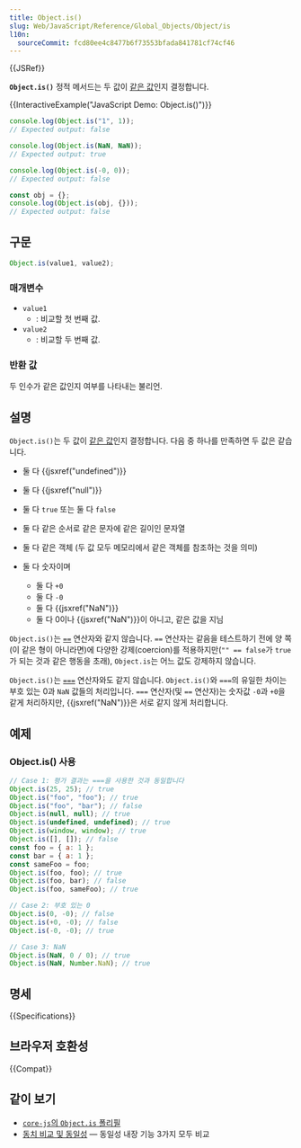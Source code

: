 ```yaml
---
title: Object.is()
slug: Web/JavaScript/Reference/Global_Objects/Object/is
l10n:
  sourceCommit: fcd80ee4c8477b6f73553bfada841781cf74cf46
---
```


{{JSRef}}

**`Object.is()`** 정적 메서드는 두 값이 [같은 값](/ko/docs/Web/JavaScript/Guide/Equality_comparisons_and_sameness)인지 결정합니다.

{{InteractiveExample("JavaScript Demo: Object.is()")}}

```js interactive-example
console.log(Object.is("1", 1));
// Expected output: false

console.log(Object.is(NaN, NaN));
// Expected output: true

console.log(Object.is(-0, 0));
// Expected output: false

const obj = {};
console.log(Object.is(obj, {}));
// Expected output: false
```

## 구문

```js
Object.is(value1, value2);
```

### 매개변수

- `value1`
  - : 비교할 첫 번째 값.
- `value2`
  - : 비교할 두 번째 값.

### 반환 값

두 인수가 같은 값인지 여부를 나타내는 불리언.

## 설명

`Object.is()`는 두 값이 [같은 값](/ko/docs/Web/JavaScript/Guide/Equality_comparisons_and_sameness)인지 결정합니다. 다음 중 하나를 만족하면 두 값은 같습니다.

- 둘 다 {{jsxref("undefined")}}
- 둘 다 {{jsxref("null")}}
- 둘 다 `true` 또는 둘 다 `false`
- 둘 다 같은 순서로 같은 문자에 같은 길이인 문자열
- 둘 다 같은 객체 (두 값 모두 메모리에서 같은 객체를 참조하는 것을 의미)
- 둘 다 숫자이며

  - 둘 다 `+0`
  - 둘 다 `-0`
  - 둘 다 {{jsxref("NaN")}}
  - 둘 다 0이나 {{jsxref("NaN")}}이 아니고, 같은 값을 지님

`Object.is()`는 [`==`](/ko/docs/Web/JavaScript/Reference/Operators/Equality) 연산자와 같지 않습니다. `==` 연산자는 같음을 테스트하기 전에 양 쪽(이 같은 형이 아니라면)에 다양한 강제(coercion)를 적용하지만(`"" == false`가 `true`가 되는 것과 같은 행동을 초래), `Object.is`는 어느 값도 강제하지 않습니다.

`Object.is()`는 [`===`](/ko/docs/Web/JavaScript/Reference/Operators/Strict_equality) 연산자와도 같지 않습니다. `Object.is()`와 `===`의 유일한 차이는 부호 있는 0과 `NaN` 값들의 처리입니다. `===` 연산자(및 `==` 연산자)는 숫자값 `-0`과 `+0`을 같게 처리하지만, {{jsxref("NaN")}}은 서로 같지 않게 처리합니다.

## 예제

### Object.is() 사용

```js
// Case 1: 평가 결과는 ===을 사용한 것과 동일합니다
Object.is(25, 25); // true
Object.is("foo", "foo"); // true
Object.is("foo", "bar"); // false
Object.is(null, null); // true
Object.is(undefined, undefined); // true
Object.is(window, window); // true
Object.is([], []); // false
const foo = { a: 1 };
const bar = { a: 1 };
const sameFoo = foo;
Object.is(foo, foo); // true
Object.is(foo, bar); // false
Object.is(foo, sameFoo); // true

// Case 2: 부호 있는 0
Object.is(0, -0); // false
Object.is(+0, -0); // false
Object.is(-0, -0); // true

// Case 3: NaN
Object.is(NaN, 0 / 0); // true
Object.is(NaN, Number.NaN); // true
```

## 명세

{{Specifications}}

## 브라우저 호환성

{{Compat}}

## 같이 보기

- [`core-js`의 `Object.is` 폴리필](https://github.com/zloirock/core-js#ecmascript-object)
- [동치 비교 및 동일성](/ko/docs/Web/JavaScript/Guide/Equality_comparisons_and_sameness) — 동일성 내장 기능 3가지 모두 비교
